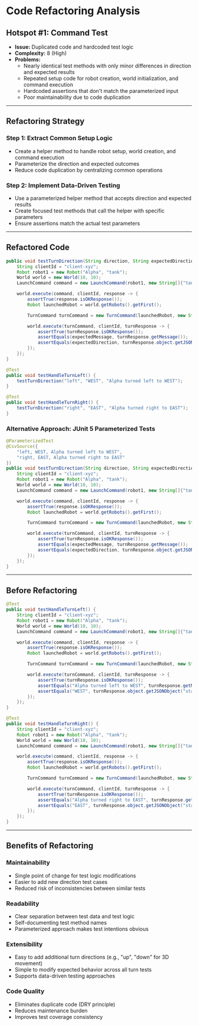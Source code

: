 # Code Refactoring Analysis

## **Hotspot #1: Command Test**
- **Issue:** Duplicated code and hardcoded test logic
- **Complexity:** 8 (High)
- **Problems:** 
  - Nearly identical test methods with only minor differences in direction and expected results
  - Repeated setup code for robot creation, world initialization, and command execution
  - Hardcoded assertions that don't match the parameterized input
  - Poor maintainability due to code duplication

---

## Refactoring Strategy

### **Step 1: Extract Common Setup Logic**
- Create a helper method to handle robot setup, world creation, and command execution
- Parameterize the direction and expected outcomes
- Reduce code duplication by centralizing common operations

### **Step 2: Implement Data-Driven Testing**
- Use a parameterized helper method that accepts direction and expected results
- Create focused test methods that call the helper with specific parameters
- Ensure assertions match the actual test parameters

---

## Refactored Code

```java
public void testTurnDirection(String direction, String expectedDirection, String expectedMessage) {
    String clientId = "client-xyz";
    Robot robot1 = new Robot("Alpha", "tank");
    World world = new World(10, 10);
    LaunchCommand command = new LaunchCommand(robot1, new String[]{"tank"});

    world.execute(command, clientId, response -> {
        assertTrue(response.isOKResponse());
        Robot launchedRobot = world.getRobots().getFirst();

        TurnCommand turnCommand = new TurnCommand(launchedRobot, new String[]{direction});

        world.execute(turnCommand, clientId, turnResponse -> {
            assertTrue(turnResponse.isOKResponse());
            assertEquals(expectedMessage, turnResponse.getMessage());
            assertEquals(expectedDirection, turnResponse.object.getJSONObject("state").getString("direction"));
        });
    });
}

@Test
public void testHandleTurnLeft() {
    testTurnDirection("left", "WEST", "Alpha turned left to WEST");
}

@Test
public void testHandleTurnRight() {
    testTurnDirection("right", "EAST", "Alpha turned right to EAST");
}
```

### **Alternative Approach: JUnit 5 Parameterized Tests**
```java
@ParameterizedTest
@CsvSource({
    "left, WEST, Alpha turned left to WEST",
    "right, EAST, Alpha turned right to EAST"
})
public void testTurnDirection(String direction, String expectedDirection, String expectedMessage) {
    String clientId = "client-xyz";
    Robot robot1 = new Robot("Alpha", "tank");
    World world = new World(10, 10);
    LaunchCommand command = new LaunchCommand(robot1, new String[]{"tank"});

    world.execute(command, clientId, response -> {
        assertTrue(response.isOKResponse());
        Robot launchedRobot = world.getRobots().getFirst();

        TurnCommand turnCommand = new TurnCommand(launchedRobot, new String[]{direction});

        world.execute(turnCommand, clientId, turnResponse -> {
            assertTrue(turnResponse.isOKResponse());
            assertEquals(expectedMessage, turnResponse.getMessage());
            assertEquals(expectedDirection, turnResponse.object.getJSONObject("state").getString("direction"));
        });
    });
}
```

---

## **Before Refactoring**
```java
@Test
public void testHandleTurnLeft() {
    String clientId = "client-xyz";
    Robot robot1 = new Robot("Alpha", "tank");
    World world = new World(10, 10);
    LaunchCommand command = new LaunchCommand(robot1, new String[]{"tank"});

    world.execute(command, clientId, response -> {
        assertTrue(response.isOKResponse());
        Robot launchedRobot = world.getRobots().getFirst();

        TurnCommand turnCommand = new TurnCommand(launchedRobot, new String[]{"left"});

        world.execute(turnCommand, clientId, turnResponse -> {
            assertTrue(turnResponse.isOKResponse());
            assertEquals("Alpha turned left to WEST", turnResponse.getMessage());
            assertEquals("WEST", turnResponse.object.getJSONObject("state").getString("direction"));
        });
    });
}

@Test
public void testHandleTurnRight() {
    String clientId = "client-xyz";
    Robot robot1 = new Robot("Alpha", "tank");
    World world = new World(10, 10);
    LaunchCommand command = new LaunchCommand(robot1, new String[]{"tank"});

    world.execute(command, clientId, response -> {
        assertTrue(response.isOKResponse());
        Robot launchedRobot = world.getRobots().getFirst();

        TurnCommand turnCommand = new TurnCommand(launchedRobot, new String[]{"right"});

        world.execute(turnCommand, clientId, turnResponse -> {
            assertTrue(turnResponse.isOKResponse());
            assertEquals("Alpha turned right to EAST", turnResponse.getMessage());
            assertEquals("EAST", turnResponse.object.getJSONObject("state").getString("direction"));
        });
    });
}
```

---

## **Benefits of Refactoring**

### **Maintainability**
- Single point of change for test logic modifications
- Easier to add new direction test cases
- Reduced risk of inconsistencies between similar tests

### **Readability**
- Clear separation between test data and test logic
- Self-documenting test method names
- Parameterized approach makes test intentions obvious

### **Extensibility**
- Easy to add additional turn directions (e.g., "up", "down" for 3D movement)
- Simple to modify expected behavior across all turn tests
- Supports data-driven testing approaches

### **Code Quality**
- Eliminates duplicate code (DRY principle)
- Reduces maintenance burden
- Improves test coverage consistency